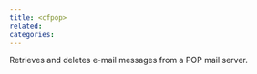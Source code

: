 ```yaml
---
title: <cfpop>
related:
categories:
---
```


Retrieves and deletes e-mail messages from a POP mail server.